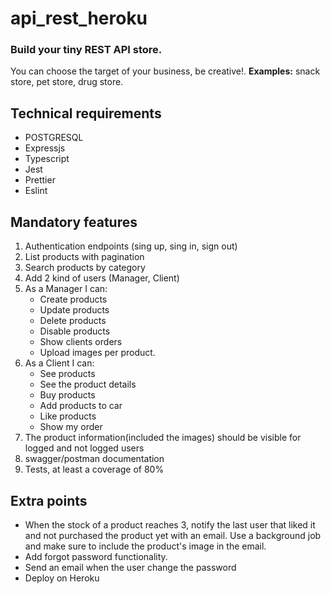 # api_rest_heroku

### Build your tiny REST API store.
You can choose the target of your business, be creative!.
**Examples:** snack store, pet store, drug store.

## Technical requirements
* POSTGRESQL
* Expressjs
* Typescript
* Jest
* Prettier
* Eslint

## Mandatory features
1. Authentication endpoints (sing up, sing in, sign out)
2. List products with pagination
3. Search products by category
4. Add 2 kind of users (Manager, Client)
5. As a Manager I can:
    * Create products
    * Update products
    * Delete products
    * Disable products
    * Show clients orders
    * Upload images per product.
6. As a Client I can:
    * See products 
    * See the product details
    * Buy products
    * Add products to car
    * Like products
    * Show my order
7. The product information(included the images) should be visible for logged and not logged users
8. swagger/postman documentation
9. Tests, at least a coverage of 80% 

## Extra points
* When the stock of a product reaches 3, notify the last user that liked it and not purchased the product yet with an email. Use a background job and make sure to include the product's image in the email.
* Add forgot password functionality.
* Send an email when the user change the password
* Deploy on Heroku
```